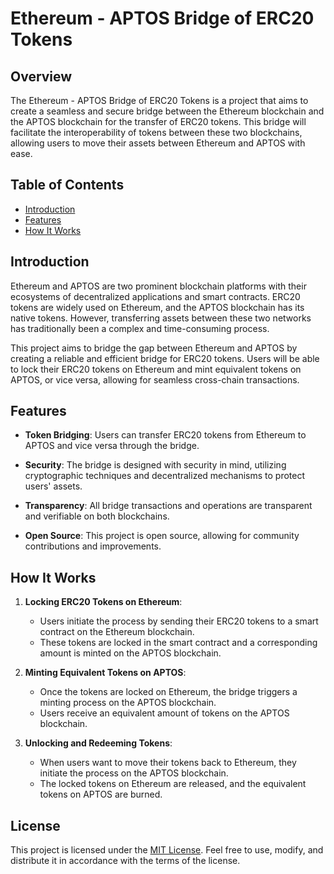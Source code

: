 # Ethereum - APTOS Bridge of ERC20 Tokens

## Overview

The Ethereum - APTOS Bridge of ERC20 Tokens is a project that aims to create a seamless and secure bridge between the Ethereum blockchain and the APTOS blockchain for the transfer of ERC20 tokens. This bridge will facilitate the interoperability of tokens between these two blockchains, allowing users to move their assets between Ethereum and APTOS with ease.

## Table of Contents

- [Introduction](#introduction)
- [Features](#features)
- [How It Works](#how-it-works)

## Introduction

Ethereum and APTOS are two prominent blockchain platforms with their ecosystems of decentralized applications and smart contracts. ERC20 tokens are widely used on Ethereum, and the APTOS blockchain has its native tokens. However, transferring assets between these two networks has traditionally been a complex and time-consuming process.

This project aims to bridge the gap between Ethereum and APTOS by creating a reliable and efficient bridge for ERC20 tokens. Users will be able to lock their ERC20 tokens on Ethereum and mint equivalent tokens on APTOS, or vice versa, allowing for seamless cross-chain transactions.

## Features

- **Token Bridging**: Users can transfer ERC20 tokens from Ethereum to APTOS and vice versa through the bridge.

- **Security**: The bridge is designed with security in mind, utilizing cryptographic techniques and decentralized mechanisms to protect users' assets.

- **Transparency**: All bridge transactions and operations are transparent and verifiable on both blockchains.

- **Open Source**: This project is open source, allowing for community contributions and improvements.

## How It Works

1. **Locking ERC20 Tokens on Ethereum**:
   - Users initiate the process by sending their ERC20 tokens to a smart contract on the Ethereum blockchain.
   - These tokens are locked in the smart contract and a corresponding amount is minted on the APTOS blockchain.

2. **Minting Equivalent Tokens on APTOS**:
   - Once the tokens are locked on Ethereum, the bridge triggers a minting process on the APTOS blockchain.
   - Users receive an equivalent amount of tokens on the APTOS blockchain.

3. **Unlocking and Redeeming Tokens**:
   - When users want to move their tokens back to Ethereum, they initiate the process on the APTOS blockchain.
   - The locked tokens on Ethereum are released, and the equivalent tokens on APTOS are burned.

## License

This project is licensed under the [MIT License](LICENSE). Feel free to use, modify, and distribute it in accordance with the terms of the license.
